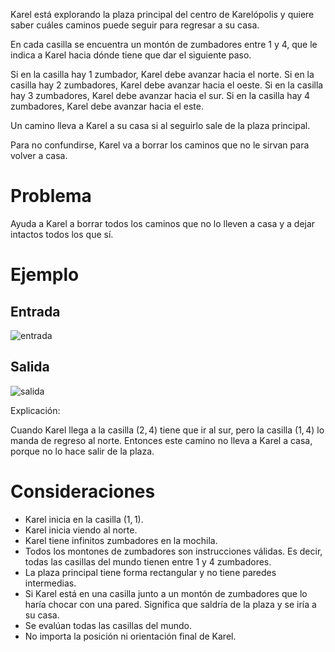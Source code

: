 Karel está explorando la plaza principal del centro de Karelópolis y quiere saber cuáles caminos puede seguir para regresar a su casa.

En cada casilla se encuentra un montón de zumbadores entre 1 y 4, que le indica a Karel hacia dónde tiene que dar el siguiente paso.

Si en la casilla hay 1 zumbador, Karel debe avanzar hacia el norte.
Si en la casilla hay 2 zumbadores, Karel debe avanzar hacia el oeste.
Si en la casilla hay 3 zumbadores, Karel debe avanzar hacia el sur.
Si en la casilla hay 4 zumbadores, Karel debe avanzar hacia el este.

Un camino lleva a Karel a su casa si al seguirlo sale de la plaza principal.

Para no confundirse, Karel va a borrar los caminos que no le sirvan para volver a casa.

# Problema

Ayuda a Karel a borrar todos los caminos que no lo lleven a casa y a dejar intactos todos los que sí.

# Ejemplo

## Entrada

![entrada](sample.in.png)

## Salida

![salida](sample.out.png)

Explicación:

Cuando Karel llega a la casilla $(2,4)$ tiene que ir al sur, pero la casilla $(1,4)$ lo manda de regreso al norte. Entonces este camino no lleva a Karel a casa, porque no lo hace salir de la plaza.

# Consideraciones

- Karel inicia en la casilla $(1,1)$.
- Karel inicia viendo al norte.
- Karel tiene infinitos zumbadores en la mochila.
- Todos los montones de zumbadores son instrucciones válidas. Es decir, todas las casillas del mundo tienen entre 1 y 4 zumbadores.
- La plaza principal tiene forma rectangular y no tiene paredes intermedias.
- Si Karel está en una casilla junto a un montón de zumbadores que lo haría chocar con una pared. Significa que saldría de la plaza y se iría a su casa.
- Se evalúan todas las casillas del mundo.
- No importa la posición ni orientación final de Karel.
